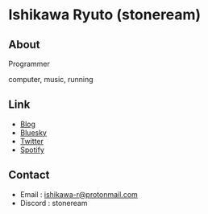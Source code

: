 # Ishikawa Ryuto (stoneream)

## About

Programmer

computer, music, running

## Link

- [Blog](https://stoneream.hatenablog.jp/)
- [Bluesky](https://bsky.app/profile/stoneream.bsky.social)
- [Twitter](https://twitter.com/stoneream)
- [Spotify](https://open.spotify.com/user/u3c71aigkbazu2pzao5wgy25m)

## Contact

- Email : [ishikawa-r@protonmail.com](<mailto:ishikawa-r@protonmail.com>)
- Discord : stoneream

